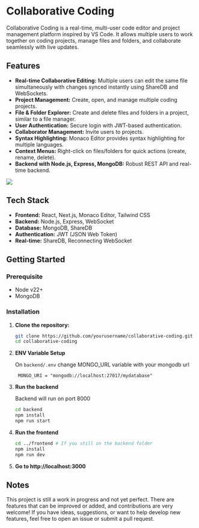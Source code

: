# Collaborative Coding

Collaborative Coding is a real-time, multi-user code editor and project management platform inspired by VS Code. It allows multiple users to work together on coding projects, manage files and folders, and collaborate seamlessly with live updates.

## Features

- **Real-time Collaborative Editing:** Multiple users can edit the same file simultaneously with changes synced instantly using ShareDB and WebSockets.
- **Project Management:** Create, open, and manage multiple coding projects.
- **File & Folder Explorer:** Create and delete files and folders in a project, similar to a file manager.
- **User Authentication:** Secure login with JWT-based authentication.
- **Collaborator Management:** Invite users to projects.
- **Syntax Highlighting:** Monaco Editor provides syntax highlighting for multiple languages.
- **Context Menus:** Right-click on files/folders for quick actions (create, rename, delete).
- **Backend with Node.js, Express, MongoDB:** Robust REST API and real-time backend.

![](Collaborative%20Coding.gif)

## Tech Stack

- **Frontend:** React, Next.js, Monaco Editor, Tailwind CSS
- **Backend:** Node.js, Express, WebSocket
- **Database:** MongoDB, ShareDB
- **Authentication:** JWT (JSON Web Token)
- **Real-time:** ShareDB, Reconnecting WebSocket

## Getting Started

### Prerequisite

- Node v22+
- MongoDB 

### Installation

1. **Clone the repository:**
   ```bash
   git clone https://github.com/yourusername/collaborative-coding.git
   cd collaborative-coding
   ```

2. **ENV Variable Setup**
   
   On ``backend/.env`` change MONGO_URL variable with your mongodb url
   ```env
    MONGO_URI = "mongodb://localhost:27017/mydatabase"
   ```

3. **Run the backend**

    Backend will run on port 8000
    ```bash
    cd backend
    npm install
    npm run start
    ```
4. **Run the frontend**

    ```bash
    cd ../frontend # If you still on the backend folder
    npm install
    npm run dev
    ```
5. **Go to http://localhost:3000**

## Notes

This project is still a work in progress and not yet perfect. There are features that can be improved or added, and contributions are very welcome! If you have ideas, suggestions, or want to help develop new features, feel free to open an issue or submit a pull request.
